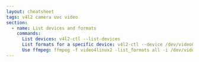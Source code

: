 ```yaml
---
layout: cheatsheet
tags: v4l2 camera uvc video
section:
  - name: List devices and formats
    commands:
      List devices: v4l2-ctl --list-devices
      List formats for a specific device: v4l2-ctl --device /dev/video0 --list-formats-ext
      Use ffmpeg: ffmpeg -f video4linux2 -list_formats all -i /dev/video0
---
```

